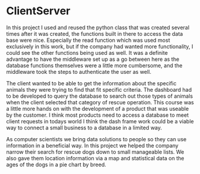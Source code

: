 # ClientServer

In this project I used and reused the python class that was created several times after it was created, the
functions built in there to access the data base were nice.  Especially the read function which was used most
exclusively in this work, but if the company had wanted more functionality, I could see the other functions being
used as well.  It was a definite advantage to have the middleware set up as a go between here as the database
functions themselves were a little more cumbersome, and the middleware took the steps to authenticate the user
as well.

The client wanted to be able to get the information about the specific animals they were trying to find
that fit specific criteria.  The dashboard had to be developed to query the database to search out those types
of animals when the client selected that category of rescue operation.  This course was a little more hands on 
with the development of a product that was useable by the customer.  I think most products need to access a 
database to meet client requests in todays world I think the dash frame work could be a viable way to connect
a small business to a database in a limited way.

As computer scientists we bring data solutions to people so they can use information in a beneficial way.
In this project we helped the company narrow their search for rescue dogs down to small manageable lists. We 
also gave them location information via a map and statistical data on the ages of the dogs in a pie chart by
breed.

